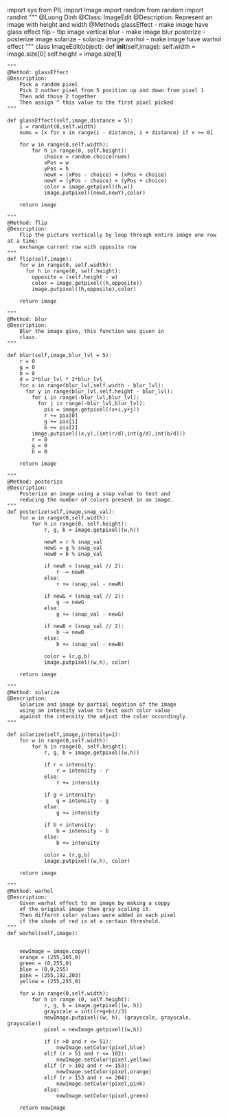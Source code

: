 import sys
from PIL import Image
import random
from random import randint
"""
@Luong Dinh
@Class: ImageEdit
@Description:
    Represent an image with height and width
@Methods
    glassEffect - make image have glass effect
    flip - flip image vertical
    blur - make image blur
    posterize - posterize image
    solarize - solarize image
    warhol - make image have warhol effect
"""
class ImageEdit(object):
    def __init__(self,image):
        self.width =  image.size[0]
        self.height = image.size[1]

    """
    @Method: glassEffect
    @Description:
        Pick a random pixel
        Pick 2 nother pixel from 5 position up and down from pixel 1
        Then add those 2 together
        Then assign ^ this value to the first pixel picked
    """
        
    def glassEffect(self,image,distance = 5):
        i = randint(0,self.width)
        nums = [x for x in range(i - distance, i + distance) if x >= 0]
        
        for w in range(0,self.width):
            for h in range(0, self.height):
                choice = random.choice(nums)
                xPos = w
                yPos = h              
                newX = (xPos - choice) + (xPos + choice)
                newY = (yPos - choice) + (yPos + choice)
                color = image.getpixel((h,w))
                image.putpixel((newX,newY),color)

        return image
           
    """
    @Method: flip
    @Description:
        Flip the picture vertically by loop through entire image one row at a time:
        exchange current row with opposite row 
    """    
    def flip(self,image):
        for w in range(0, self.width):
          for h in range(0, self.height):
            opposite = (self.height - w)
            color = image.getpixel((h,opposite))
            image.putpixel((h,opposite),color)

        return image

    """
    @Method: blur
    @Description:
        Blur the image give, this function was given in 
        class.
    """
        
    def blur(self,image,blur_lvl = 5):
        r = 0
        g = 0
        b = 0
        d = 2*blur_lvl * 2*blur_lvl
        for x in range(blur_lvl,self.width - blur_lvl):
          for y in range(blur_lvl,self.height - blur_lvl):
            for i in range(-blur_lvl,blur_lvl):
              for j in range(-blur_lvl,blur_lvl):
                pix = image.getpixel((x+i,y+j))
                r += pix[0]
                g += pix[1]
                b += pix[2]
            image.putpixel((x,y),(int(r/d),int(g/d),int(b/d)))
            r = 0
            g = 0 
            b = 0
        
        return image

    """
    @Method: posterize
    @Description:
        Posterize an image using a snap value to test and 
        reducing the number of colors present in an image.
    """
    def posterize(self,image,snap_val):
        for w in range(0,self.width):
            for h in range(0, self.height):
                r, g, b = image.getpixel((w,h))

                newR = r % snap_val
                newG = g % snap_val
                newB = b % snap_val

                if newR < (snap_val // 2):
                    r -= newR
                else:
                    r += (snap_val - newR)

                if newG < (snap_val // 2):
                    g -= newG
                else:
                    g += (snap_val - newG)

                if newB < (snap_val // 2):
                    b -= newB
                else:
                    b += (snap_val - newB)

                color = (r,g,b)
                image.putpixel((w,h), color)

        return image

    """
    @Method: solarize
    @Description:
        Solarize and image by partial negation of the image
        using an intensity value to test each color value
        against the intensity the adjust the color occordingly.
    """
   
    def solarize(self,image,intensity=1):
        for w in range(0,self.width):
            for h in range(0, self.height):
                r, g, b = image.getpixel((w,h))

                if r < intensity:
                    r = intensity - r
                else:
                    r += intensity

                if g < intensity:
                    g = intensity - g
                else:
                    g += intensity

                if b < intensity:
                    b = intensity - b
                else:
                    b += intensity

                color = (r,g,b)
                image.putpixel((w,h), color)

        return image

    """
    @Method: warhol
    @Description:
        Given warhol effect to an image by making a coppy
        of the original image then gray scaling it.
        Then differnt color values were added in each pixel
        if the shade of red is at a certain threshold.
    """    
    def warhol(self,image):
      

        newImage = image.copy()
        orange = (255,165,0)
        green = (0,255,0)
        blue = (0,0,255)
        pink = (255,192,203)
        yellow = (255,255,0)

        for w in range(0,self.width):
            for h in range (0, self.height):
                r, g, b = image.getpixel((w, h))
                grayscale = int((r+g+b)//3)
                newImage.putpixel((w, h), (grayscale, grayscale, grayscale))
                pixel = newImage.getpixel((w,h))      

                if (r >0 and r <= 51):
                    newImage.setColor(pixel,blue)
                elif (r > 51 and r <= 102):
                    newImage.setColor(pixel,yellow)
                elif (r > 102 and r <= 153):
                    newImage.setColor(pixel,orange)      
                elif (r > 153 and r <= 204):
                    newImage.setColor(pixel,pink)
                else:
                    newImage.setColor(pixel,green)     

        return newImage
